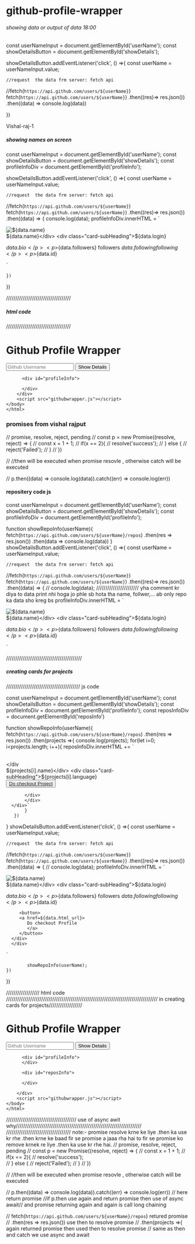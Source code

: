 # github-profile-wrapper
<h6>showing data or output of data  18:00</h6>
const userNameInput  = document.getElementById('userName');
const showDetailsButton = document.getElementById('showDetails');

showDetailsButton.addEventListener('click', () =>{
    const userName  = userNameInput.value;
  
    //request  the data frm server: fetch api
  //fetch(`https://api.github.com/users/${userName}`)
  fetch(`https://api.github.com/users/${userName}`)
    .then((res)=> res.json())
    .then((data) => console.log(data))
     
})

Vishal-raj-1

<h5>showing names on screen</h5>

const userNameInput  = document.getElementById('userName');
const showDetailsButton = document.getElementById('showDetails');
const profileInfoDiv = document.getElementById('profileInfo');

showDetailsButton.addEventListener('click', () =>{
    const userName  = userNameInput.value;
  
    //request  the data frm server: fetch api
  //fetch(`https://api.github.com/users/${userName}`)
  fetch(`https://api.github.com/users/${userName}`)
    .then((res)=> res.json())
    .then((data) => {
      console.log(data);
      profileInfoDiv.innerHTML = `<div class="card">
     <div class="card-img">
           <img src="${data.avatar_url}" alt=${data.name}>        
    </div>
     <div class="card-body">
            <div class="card-title">${data.name}</div>
            <div class="card-subHeading">${data.login}
            </div>
      <div class="card-text">
         <p>${data.bio}</p>
         <p>${data.followers}   followers ${data.following}  following</p>
         <p>${data.id}</p>
      </div>
      </div>
 </div>`
     
    })
}) 


///////////////////////////////////
<h5>html code</h5><!DOCTYPE html>
///////////////////////////////////
<html lang="en">
<head>
    <meta charset="UTF-8">
    <meta http-equiv="X-UA-Compatible" content="IE=edge">
    <meta name="viewport" content="width=device-width, initial-scale=1.0">
    <title>GitHub Profile Wrapper</title>
    <link rel="stylesheet" href="githubwrapper.css">
</head>
<body>
    <div class="container">
        <div class="main">
            <h1>Github Profile Wrapper</h1>
            <input type="text" id="userName" placeholder="Github Username">
            <button id="showDetails">Show Details</button>
        </div>

          <div id="profileInfo">
           
          </div>
        </div>
        <script src="githubwrapper.js"></script>
    </body>
    </html>


<h3>promises from  vishal rajput</h3>
  // promise, resolve, reject, pending
// const p = new Promise((resolve, reject) => {
//   const x = 1 + 1;
//   if(x == 2){
//     resolve('success');
//   } else {
//     reject('Failed');
//   }
// })

// //then will be executed when promise resovle , otherwise catch will be executed

// p.then((data) => console.log(data)).catch((err) => console.log(err))




<h4>repositery code js </h4>
const userNameInput  = document.getElementById('userName');
const showDetailsButton = document.getElementById('showDetails');
const profileInfoDiv = document.getElementById('profileInfo');

function showRepoInfo(userName){
    fetch(`https://api.github.com/users/${userName}/repos`)
       .then(res => res.json())
       .then(data => console.log(data))
}
showDetailsButton.addEventListener('click', () =>{
    const userName  = userNameInput.value;
  
    //request  the data frm server: fetch api
  //fetch(`https://api.github.com/users/${userName}`)
  fetch(`https://api.github.com/users/${userName}`)
    .then((res)=> res.json())
    .then((data) => {
      // console.log(data);            ///////////////////////   yha comment kr diya to data print nhi hoga jo phle sb hota tha name, follwer,... ab only repo ka data sho kreg bs
      profileInfoDiv.innerHTML = `<div class="card">
     <div class="card-img">
           <img src="${data.avatar_url}" alt=${data.name}>        
    </div>
     <div class="card-body">
            <div class="card-title">${data.name}</div>
            <div class="card-subHeading">${data.login}
            </div>
      <div class="card-text">
         <p>${data.bio}</p>
         <p>${data.followers}   followers ${data.following}  following</p>
         <p>${data.id}</p>
      </div>
      </div>
 </div>`

 
/////////////////////////////////////////
 <h5>creating cards for projects</h5>
 ////////////////////////////////////////
js code

 const userNameInput  = document.getElementById('userName');
const showDetailsButton = document.getElementById('showDetails');
const profileInfoDiv = document.getElementById('profileInfo');
const reposInfoDiv =  document.getElementById('reposInfo')

function showRepoInfo(userName){
    fetch(`https://api.github.com/users/${userName}/repos`)
       .then(res => res.json())
       .then(projects =>{
        console.log(projects);
        for(let i=0; i<projects.length; i++){
          reposInfoDiv.innerHTML += `<div class="card">       
         </div
          <div class="card-body">
                 <div class="card-title">${projects[i].name}</div>
                 <div class="card-subHeading">${projects[i].language}
                 </div>
           <div class="card-text">
                 <button>
                 <a href=${projects[i].html_url}>
                    Do checkout Project
                    </a>
                 </button>
                 
           </div>
           </div>
      </div>`
           }
       })
}
showDetailsButton.addEventListener('click', () =>{
    const userName  = userNameInput.value;
  
    //request  the data frm server: fetch api
  //fetch(`https://api.github.com/users/${userName}`)
  fetch(`https://api.github.com/users/${userName}`)
    .then((res)=> res.json())
    .then((data) => {
      // console.log(data);
      profileInfoDiv.innerHTML = `<div class="card">
     <div class="card-img">
           <img src="${data.avatar_url}" alt=${data.name}>        
    </div>
     <div class="card-body">
            <div class="card-title">${data.name}</div>
            <div class="card-subHeading">${data.login}
            </div>
      <div class="card-text">
         <p>${data.bio}</p>
         <p>${data.followers}   followers ${data.following}  following</p>
         <p>${data.id}</p>

         <button>
         <a href=${data.html_url}>
            Do checkout Profile
            </a>
         </button>
      </div>
      </div>
 </div>`
      

          
            showRepoInfo(userName);
    })
}) 

////////////////// html code ////////////////////////////////////////////////////////////////////////////////// in creating cards for projects//////////////////

<!DOCTYPE html>
<html lang="en">
<head>
    <meta charset="UTF-8">
    <meta http-equiv="X-UA-Compatible" content="IE=edge">
    <meta name="viewport" content="width=device-width, initial-scale=1.0">
    <title>GitHub Profile Wrapper</title>
    <link rel="stylesheet" href="githubwrapper.css">
</head>
<body>
    <div class="container">
        <div class="main">
            <h1>Github Profile Wrapper</h1>
            <input type="text" id="userName" placeholder="Github Username">
            <button id="showDetails">Show Details</button>
        </div>

          <div id="profileInfo">
          </div>
           
          <div id="reposInfo">

          </div>

        </div>
        <script src="githubwrapper.js"></script>
    </body>
    </html>
//////////////////////////////////////
use of async awit why////////////////////////////////////////////////////////////////////
///////////////////////////////////
note:- promise resolve krne ke liye .then ka use kr rhe .then krne ke baad fir se promise a jaaa rha hai to fir se promise ko remove krnek re liye .then ka use kr rhe hai.
  // promise, resolve, reject, pending
// const p = new Promise((resolve, reject) => {
//   const x = 1 + 1;
//   if(x == 2){
//     resolve('success');  
//   } else {
//     reject('Failed');
//   }
// })

// //then will be executed when promise resovle , otherwise catch will be executed

// p.then((data) => console.log(data)).catch((err) => console.log(err))   // here return  promise
//if p.then use again and return promise then use of async await// and promise returning again and again is call long chaining

// fetch(`https://api.github.com/users/${userName}/repos`)    retured promise 
//        .then(res => res.json())                            use then to resolve promise
//        .then(projects =>{                           again returned promise then used then to resolve promise
  // same as then and catch we use async and await
